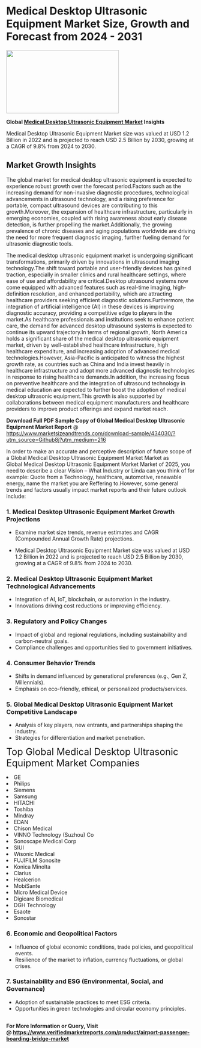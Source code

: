 <H1>Medical Desktop Ultrasonic Equipment Market Size, Growth and Forecast from 2024 - 2031</H1><img class="aligncenter size-medium wp-image-584254" src="https://thirdeyenews.in/wp-content/uploads/2024/09/Global-Market-Research-300x168.jpeg" alt="" width="300" height="168" /><p><strong>Global&nbsp;<a href="https://www.marketsizeandtrends.com/download-sample/434030/?utm_source=Github8j?utm_medium=216">Medical Desktop Ultrasonic Equipment Market</a> Insights</strong></p><p>Medical Desktop Ultrasonic Equipment Market size was valued at USD 1.2 Billion in 2022 and is projected to reach USD 2.5 Billion by 2030, growing at a CAGR of 9.8% from 2024 to 2030.</p><p><h2>Market Growth Insights</h2> <p>The global market for medical desktop ultrasonic equipment is expected to experience robust growth over the forecast period.Factors such as the increasing demand for non-invasive diagnostic procedures, technological advancements in ultrasound technology, and a rising preference for portable, compact ultrasound devices are contributing to this growth.Moreover, the expansion of healthcare infrastructure, particularly in emerging economies, coupled with rising awareness about early disease detection, is further propelling the market.Additionally, the growing prevalence of chronic diseases and aging populations worldwide are driving the need for more frequent diagnostic imaging, further fueling demand for ultrasonic diagnostic tools.</p> <p>The medical desktop ultrasonic equipment market is undergoing significant transformations, primarily driven by innovations in ultrasound imaging technology.The shift toward portable and user-friendly devices has gained traction, especially in smaller clinics and rural healthcare settings, where ease of use and affordability are critical.Desktop ultrasound systems now come equipped with advanced features such as real-time imaging, high-definition resolution, and enhanced portability, which are attracting healthcare providers seeking efficient diagnostic solutions.Furthermore, the integration of artificial intelligence (AI) in these devices is improving diagnostic accuracy, providing a competitive edge to players in the market.As healthcare professionals and institutions seek to enhance patient care, the demand for advanced desktop ultrasound systems is expected to continue its upward trajectory.In terms of regional growth, North America holds a significant share of the medical desktop ultrasonic equipment market, driven by well-established healthcare infrastructure, high healthcare expenditure, and increasing adoption of advanced medical technologies.However, Asia-Pacific is anticipated to witness the highest growth rate, as countries such as China and India invest heavily in healthcare infrastructure and adopt more advanced diagnostic technologies in response to rising healthcare demands.In addition, the increasing focus on preventive healthcare and the integration of ultrasound technology in medical education are expected to further boost the adoption of medical desktop ultrasonic equipment.This growth is also supported by collaborations between medical equipment manufacturers and healthcare providers to improve product offerings and expand market reach.<p><span class=""><strong>Download Full PDF Sample Copy of Global Medical Desktop Ultrasonic Equipment Market Report</strong> @ <a href="https://www.marketsizeandtrends.com/download-sample/434030/?utm_source=Github8j?utm_medium=216" target="_blank">https://www.marketsizeandtrends.com/download-sample/434030/?utm_source=Github8j?utm_medium=216</a></span></p><p>In order to make an accurate and perceptive description of future scope of a Global&nbsp;Medical Desktop Ultrasonic Equipment Market Market as Global&nbsp;Medical Desktop Ultrasonic Equipment Market Market of 2025, you need to describe a clear Vision &ndash; What Industry or Linda can you think of for example: Quote from a Technology, healthcare, automotive, renewable energy, name the market you are Reffering to.However, some general trends and factors usually impact market reports and their future outlook include:</p><h3>1.&nbsp;<strong>Medical Desktop Ultrasonic Equipment Market Growth Projections</strong></h3><ul><li>Examine market size trends, revenue estimates and CAGR (Compounded Annual Growth Rate) projections.</li><li><p>Medical Desktop Ultrasonic Equipment Market size was valued at USD 1.2 Billion in 2022 and is projected to reach USD 2.5 Billion by 2030, growing at a CAGR of 9.8% from 2024 to 2030.</p></li></ul><h3>2.&nbsp;<strong>Medical Desktop Ultrasonic Equipment Market Technological Advancements</strong></h3><ul><li>Integration of AI, IoT, blockchain, or automation in the industry.</li><li>Innovations driving cost reductions or improving efficiency.</li></ul><h3>3.&nbsp;<strong>Regulatory and Policy Changes</strong></h3><ul><li>Impact of global and regional regulations, including sustainability and carbon-neutral goals.</li><li>Compliance challenges and opportunities tied to government initiatives.</li></ul><h3>4.&nbsp;<strong>Consumer Behavior Trends</strong></h3><ul><li>Shifts in demand influenced by generational preferences (e.g., Gen Z, Millennials).</li><li>Emphasis on eco-friendly, ethical, or personalized products/services.</li></ul><h3>5.&nbsp;<strong>Global Medical Desktop Ultrasonic Equipment Market Competitive Landscape</strong></h3><ul><li>Analysis of key players, new entrants, and partnerships shaping the industry.</li><li>Strategies for differentiation and market penetration.</li></ul><p data-pm-slice="1 1 []"><span style="color: inherit; font-family: inherit; font-size: 25px;">Top Global Medical Desktop Ultrasonic Equipment Market Companies</span></p><div class="" data-test-id=""><p><li>GE</li><li> Philips</li><li> Siemens</li><li> Samsung</li><li> HITACHI</li><li> Toshiba</li><li> Mindray</li><li> EDAN</li><li> Chison Medical</li><li> VINNO Technology (Suzhou) Co</li><li> Sonoscape Medical Corp</li><li> SIUI</li><li> Wisonic Medical</li><li> FUJIFILM Sonosite</li><li> Konica Minolta</li><li> Clarius</li><li> Healcerion</li><li> MobiSante</li><li> Micro Medical Device</li><li> Digicare Biomedical</li><li> DGH Technology</li><li> Esaote</li><li> Sonostar</li></p></div><h3>6.&nbsp;<strong>Economic and Geopolitical Factors</strong></h3><ul><li>Influence of global economic conditions, trade policies, and geopolitical events.</li><li>Resilience of the market to inflation, currency fluctuations, or global crises.</li></ul><h3>7.&nbsp;<strong>Sustainability and ESG (Environmental, Social, and Governance)</strong></h3><ul><li>Adoption of sustainable practices to meet ESG criteria.</li><li>Opportunities in green technologies and circular economy principles.</li></ul><h2><strong style="font-size: 14px;">For More Information or Query, Visit @&nbsp;</strong><a style="background-color: #ffffff; font-size: 14px;" href="https://www.marketsizeandtrends.com/report/medical-desktop-ultrasonic-equipment-market/" target="_blank">https://www.verifiedmarketreports.com/product/airport-passenger-boarding-bridge-market</a></h2>